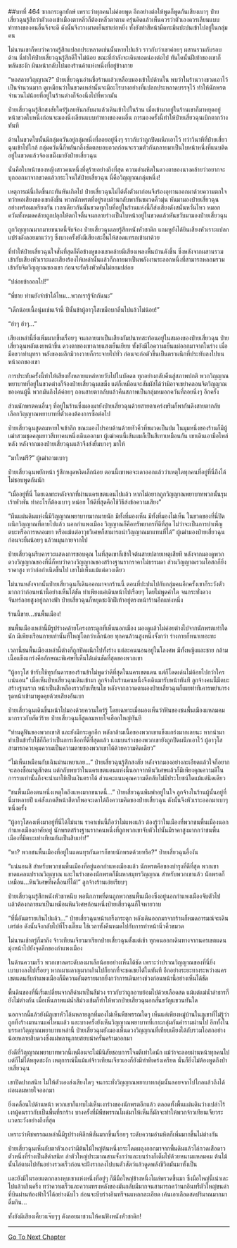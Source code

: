 ##บทที่ 464 ซากกระดูกยักษ์
เพราะว่าทุกคนไม่ค่อยพูด อีกอย่างต่อให้พูดก็พูดกันเสียงเบาๆ ป๋ายเสี่ยวฉุนรู้สึกว่าตัวเองเข้าเมืองตาหลิ่วก็ต้องหลิ่วตาตาม ครุ่นคิดแล้วเห็นควรว่าตัวเองควรเลียนแบบท่าทางของคนอื่นจึงจะดี ดังนั้นจึงวางมาดเย็นชาเย่อหยิ่ง ทั้งยังทำสีหน้ามืดทะมึนปะปนเข้าไปอยู่ในกลุ่มคน

ไม่นานเขาก็พบว่าความรู้สึกแปลกประหลาดเช่นนั้นหายไปแล้ว ราวกับว่าเขาค่อยๆ ผสานรวมกับรอบด้าน นี่ทำให้ป๋ายเสี่ยวฉุนรู้สึกดีใจไม่น้อย ขณะที่กำลังจะเดินทอดน่องต่อไป ทันใดนั้นฝีเท้าของเขาก็พลันชะงัก ผินหน้ากลับไปมองร้านค้าแห่งหนึ่งที่อยู่ข้างกาย

“หอสลายวิญญาณ?” ป๋ายเสี่ยวฉุนอ่านชื่อร้านแล้วเหลือบมองเข้าไปด้านใน พบว่าในร้านวางขวดเอาไว้เป็นจำนวนมาก ดูเหมือนว่าในขวดเหล่านั้นจะมีอะไรบางอย่างที่แปลกประหลาดบรรจุไว้ ทำให้นักพรตจำนวนไม่น้อยที่อยู่ในร้านต่างก็จ้องนิ่งไปที่พวกมัน

ป๋ายเสี่ยวฉุนรู้สึกสงสัยใคร่รู้เลยหันกลับมาแล้วเดินเข้าไปในร้าน เมื่อเข้ามาอยู่ในร้านเขาก็มาหยุดอยู่หน้าขวดใบหนึ่งก่อนจะมองนิ่งเลียนแบบท่าทางของคนอื่น การมองครั้งนี้ทำให้ป๋ายเสี่ยวฉุนเบิกตากว้างทันที

ด้านในขวดใบนั้นมีกลุ่มควันอยู่กลุ่มหนึ่งที่ลอยอยู่นิ่งๆ ราวกับว่าถูกปิดผนึกเอาไว้ ทว่าวินาทีที่ป๋ายเสี่ยวฉุนเข้าไปใกล้ กลุ่มควันนี้ก็พลันกลิ้งซัดตลบอบอวลก่อนจะรวมตัวกันกลายมาเป็นใบหน้าหนึ่งที่แนบติดอยู่ในขวดแล้วจ้องเขม็งมายังป๋ายเสี่ยวฉุน

นั่นคือใบหน้าของหญิงสาวคนหนึ่งที่ดุร้ายอย่างถึงที่สุด ความอำมหิตในดวงตาของนางคล้ายว่าอยากจะบุกออกมาจากขวดแล้วกระโจนใส่ป๋ายเสี่ยวฉุน นี่คือวิญญาณกลุ่มหนึ่ง!

เหตุการณ์นี้เกิดขึ้นกะทันหันเกิดไป ป๋ายเสี่ยวฉุนไม่ได้ตั้งตัวมาก่อนจึงร้องอุทานออกมาด้วยความตกใจ ทว่าพอเสียงของเขาดังขึ้น พวกนักพรตที่อยู่รอบด้านกลับพากันขมวดคิ้วมุ่น หันมามองป๋ายเสี่ยวฉุนอย่างพร้อมเพรียงกัน เวลาเดียวกันนั้นขวดทุกใบที่อยู่ในร้านแห่งนี้ก็ส่งเสียงดังสนั่นหวั่นไหว หมอกควันทั้งหมดคล้ายถูกปลุกให้ตกใจตื่นจนกลายร่างเป็นใบหน้าอยู่ในขวดแล้วหันขวับมามองป๋ายเสี่ยวฉุน

ถูกวิญญาณมากมายขนาดนี้จับจ้อง ป๋ายเสี่ยวฉุนเลยรู้สึกหนังหัวชาดิก แถมหูยังได้ยินเสียงหัวเราะแปลกแปร่งดังลอยมาแว่วๆ ซึ่งบางครั้งยังมีเสียงสะอื้นไห้สอดแทรกเข้ามาด้วย

ที่ทำให้ป๋ายเสี่ยวฉุนใจสั่นที่สุดก็คือข้างหูของเขาคล้ายมีเสียงเพลงพื้นบ้านดังขึ้น ซึ่งหลังจากผสานรวมเข้ากับเสียงหัวเราะและเสียงร้องไห้เหล่านั้นแล้วก็กลายมาเป็นพลังงานระลอกหนึ่งที่สามารถหลอมรวมเข้ากับจิตวิญญาณของเขา ก่อนจะรัดรึงพัวพันไม่ยอมปล่อย

“ปล่อยข้าออกไป!”

“พี่ชาย ท่านยังจำข้าได้ไหม...พวกเรารู้จักกันนะ”

“เด็กน้อยเนื้อนุ่มเช่นเจ้านี้ ปีนั้นข้าผู้อาวุโสเขมือบกลืนไปแล้วไม่น้อย!”

“ฮ่าๆ ฮ่าๆ...”

เสียงเหล่านี้ยิ่งเพิ่มมากขึ้นเรื่อยๆ จนกลายมาเป็นเสียงกัมปนาทสะท้อนอยู่ในสมองของป๋ายเสี่ยวฉุน ป๋ายเสี่ยวฉุนพลันเงยหน้าขึ้น ดวงตาของเขาฉายแสงเย็นเยียบ ทั้งยังมีไอความเย็นแผ่ออกมาจากในร่าง เมื่อมือขวาทำมุทรา พลังของผลึกมิวางวายก็กระจายไปทั่ว ก่อนจะก่อตัวขึ้นเป็นตราผนึกที่ประทับลงไปบนหน้าอกของเขา

การประทับครั้งนี้ทำให้เสียงทั้งหลายแหล่หายวับไปในบัดดล ทุกอย่างกลับคืนสู่สภาพปกติ พวกวิญญาณพยาบาทที่อยู่ในขวดต่างก็จ้องป๋ายเสี่ยวฉุนเขม็ง แต่ก็เหมือนจะสัมผัสได้ว่ามิอาจเขย่าคลอนจิตวิญญาณของคนผู้นี้ พวกมันถึงได้ค่อยๆ ถอนสายตากลับแล้วคืนสภาพเป็นกลุ่มหมอกควันที่ลอยนิ่งๆ อีกครั้ง

ส่วนนักพรตคนอื่นๆ ที่อยู่ในร้านซึ่งมองมายังป๋ายเสี่ยวฉุนด้วยสายตาเคร่งขรึมก็พากันดึงสายตากลับ เลือกวิญญาณพยาบาทที่ตัวเองต้องการซื้อต่อไป

ป๋ายเสี่ยวฉุนสูดลมหายใจเข้าลึก ขณะมองไปรอบด้านด้วยหัวคิ้วที่ขมวดเป็นปม ในมุมหนึ่งของร้านก็มีผู้เฒ่าสวมชุดคลุมยาวสีเทาคนหนึ่งเดินออกมา ผู้เฒ่าคนนี้เส้นผมก็เป็นสีเทาเหมือนกัน เขาเดินเอามือไพล่หลัง หลังจากมองป๋ายเสี่ยวฉุนแล้วจึงส่งยิ้มบางๆ มาให้

“มาใหม่รึ?” ผู้เฒ่าถามเบาๆ

ป๋ายเสี่ยวฉุนพยักหน้า รู้สึกหงุดหงิดเล็กน้อย ตอนนี้เขาพอจะเดาออกแล้วว่าเหตุใดทุกคนที่อยู่ที่นี่ถึงได้ไม่ชอบพูดกันนัก

“เมื่ออยู่ที่นี่ โดยเฉพาะหลังจากที่ผ่านนครเขตแดนไปแล้ว หากไม่อยากถูกวิญญาณพยาบาทพวกนั้นรุมเร้าพัวพัน ทำอะไรก็ต้องเบาๆ หน่อย ให้ดีที่สุดคือใช้วิธีส่งข้อความเสียง”

“ผืนแผ่นดินแห่งนี้มีวิญญาณพยาบาทมากมายนัก มีทั้งที่มองเห็น มีทั้งที่มองไม่เห็น ในขวดของที่นี่ปิดผนึกวิญญาณที่ตายไปแล้ว นอกกำแพงเมือง วิญญาณก็คือทรัพยากรที่ดีที่สุด ไม่ว่าจะเป็นการบำเพ็ญตบะหรือการหลอมยา หรือแม้แต่อาวุธวิเศษก็สามารถนำวิญญาณมาแทนที่ได้” ผู้เฒ่ามองป๋ายเสี่ยวฉุนก่อนจะยิ้มน้อยๆ แล้วหมุนกายจากไป

ป๋ายเสี่ยวฉุนรีบคารวะแสดงการขอบคุณ ในที่สุดเขาก็เข้าใจต้นสายปลายเหตุเสียที หลังจากมองดูพวกดวงวิญญาณของที่นี่ก็พบว่าดวงวิญญาณของสร้างฐานรากราคาไม่ธรรมดา ส่วนวิญญาณรวมโอสถก็ยิ่งราคาสูง ทว่าก่อกำเนิดขึ้นไป เขาไม่เห็นแม้แต่ดวงเดียว

ไม่นานหลังจากนั้นป๋ายเสี่ยวฉุนก็เดินออกมาจากร้านนี้ ตอนที่ปะปนไปกับกลุ่มคนอีกครั้งเขาก็ระวังตัวมากกว่าก่อนหน้านี้อย่างเห็นได้ชัด ทำเพียงแค่เดินหน้าไปเรื่อยๆ โดยไม่พูดคำใด จนกระทั่งดวงจันทร์ลอยสูงอยู่กลางฟ้า ป๋ายเสี่ยวฉุนก็หยุดชะงักฝีเท้าอยู่ตรงหน้าร้านอีกแห่งหนึ่ง

ร้านนี้ขาย...ชนพื้นเมือง!

ชนพื้นเมืองเหล่านี้มีรูปร่างคล้ายโครงกระดูกที่เห็นนอกเมือง มองดูแล้วไม่ค่อยต่างไปจากนักพรตเท่าใดนัก มีเพียงเรือนกายเท่านั้นที่ใหญ่โตกว่าเล็กน้อย ทุกคนล้วนสูงหนึ่งจั้งกว่า ร่างกายก็หนาเทอะทะ

เวลานี้ชนพื้นเมืองเหล่านี้ต่างก็ถูกปิดผนึกไปทั้งร่าง แต่ละคนนอนอยู่ในโลงศพ มีทั้งหญิงและชาย กล้ามเนื้อแข็งแกร่งคือลักษณะพิเศษที่เห็นได้เด่นชัดที่สุดของพวกเขา

“ผู้อาวุโส ข้ารับใช้ทุรกันดารของร้านข้าไม่พูดว่าดีที่สุดในนครเขตแดน แต่ก็โดดเด่นไม่ด้อยไปกว่าใครแน่นอน” เมื่อเห็นป๋ายเสี่ยวฉุนเดินเข้ามา ลูกจ้างในร้านคนหนึ่งจึงเดินมารับหน้าทันที ลูกจ้างคนนี้มีตบะสร้างฐานราก หน้าเป็นสีเหลืองราวกับเทียนไข หลังจากกวาดตามองป๋ายเสี่ยวฉุนก็เผยท่าทีเคารพยำเกรง รุดหน้าเข้ามาพูดคุยด้วยเสียงอันเบา

ป๋ายเสี่ยวฉุนเดินขึ้นหน้าไปมองด้วยความใคร่รู้ โดยเฉพาะเมื่อมองเห็นว่าฟันของชนพื้นเมืองแหลมคมมากราวกับสัตว์ร้าย ป๋ายเสี่ยวฉุนก็สูดลมหายใจเฮือกใหญ่ทันที

“ท่านดูฟันของพวกเขาสิ และยังมีกระดูกอีก พลังกล้ามเนื้อของพวกเขาแข็งแกร่งมากเลยนะ หากนำมาทำเป็นข้ารับใช้ก็ถือว่าเป็นการเลือกที่ดีที่สุดแล้ว แถมบนร่างของพวกเขายังถูกปิดผนึกเอาไว้ ผู้อาวุโสสามารถควบคุมความเป็นความตายของพวกเขาได้ด้วยความคิดเดียว”

“ไม่เห็นเหมือนกับเฉินม่านเหยาเลย...” ป๋ายเสี่ยวฉุนรู้สึกสงสัย หลังจากมองอย่างละเอียดแล้วใจก็อยากจะลองซื้อมาดูสักตน แต่กลับพบว่าในนครเขตแดนแห่งนี้นอกจากหินวิเศษแล้วก็มีเพียงคุณความดีในการรบเท่านั้นถึงจะนำมาใช้เป็นเงินตราได้ ส่วนคะแนนคุณความดีกลับไม่มีประโยชน์ใดแม้แต่นิดเดียว

“ชนพื้นเมืองตนหนึ่งเหตุใดถึงแพงมากขนาดนี้...” ป๋ายเสี่ยวฉุนพึมพำอยู่ในใจ ลูกจ้างในร้านผู้นั้นอยู่ที่นี่มาหลายปี แค่สังเกตสีหน้าสีตาก็พอจะเดาได้ถึงความคิดของป๋ายเสี่ยวฉุน ดังนั้นจึงหัวเราะออกมาเบาๆ หนึ่งครั้ง

“ผู้อาวุโสคงเพิ่งมาอยู่ที่นี่ได้ไม่นาน ราคาเช่นนี้ถือว่าไม่แพงแล้ว ต้องรู้ว่าในเมืองที่พวกชนพื้นเมืองนอกกำแพงเมืองอาศัยอยู่ นักพรตสร้างฐานรากคนหนึ่งที่ถูกพวกเขาจับตัวไปนั้นมีราคาสูงมากกว่าชนพื้นเมืองที่มีตบะเท่าเทียมกันเป็นสิบเท่า!”

“หา? พวกชนพื้นเมืองที่อยู่ในแดนทุรกันดารก็ขายนักพรตด้วยหรือ?” ป๋ายเสี่ยวฉุนอึ้งงัน

“แน่นอนสิ สำหรับพวกชนพื้นเมืองที่อยู่นอกกำแพงเมืองแล้ว นักพรตคือของบำรุงที่ดีที่สุด พวกเขาขาดแคลนปราณวิญญาณ และในร่างของนักพรตก็มีมหาสมุทรวิญญาณ สำหรับพวกเขาแล้ว นักพรตก็เหมือน...หินวิเศษที่เคลื่อนที่ได้!” ลูกจ้างร้านเอ่ยเรียบๆ

ป๋ายเสี่ยวฉุนรู้สึกหนังหัวชาหนึบ พอนึกภาพที่ตนถูกพวกชนพื้นเมืองซึ่งอยู่นอกกำแพงเมืองจับตัวไปแล้วต้องกลายมาเป็นเหมือนหินวิเศษก้อนหนึ่งป๋ายเสี่ยวฉุนก็ใจหายวาบ

“ที่นี่อันตรายเกินไปแล้ว...” ป๋ายเสี่ยวฉุนหน้าเกร็งกระตุก หลังเดินออกมาจากร้านก็หมดอารมณ์จะเดินเตร่ต่อ ดังนั้นจึงกลับไปที่โรงเตี๊ยม ใช้เวลาทั้งคืนหมดไปกับการทำหน้านิ่วคิ้วขมวด

ไม่นานเช้าตรู่ก็มาถึง จ้าวเทียนเจียวมาเรียกป๋ายเสี่ยวฉุนตั้งแต่เช้า ทุกคนออกเดินทางจากนครเขตแดน มุ่งหน้าไปยังจุดลึกของกำแพงเมือง

ในด้านความเร็ว พวกเขาลดระดับลงมาเล็กน้อยอย่างเห็นได้ชัด เพราะว่าปราณวิญญาณของที่นี่ยิ่งเบาบางลงไปเรื่อยๆ หากเผาผลาญมากเกินไปก็ยากที่จะชดเชยได้ในทันที อีกอย่างระยะทางระหว่างนครเขตแดนกับกำแพงเมืองก็มีความอันตรายมากยิ่งกว่าการเดินทางช่วงก่อนหน้านี้อย่างเห็นได้ชัด

พื้นดินของที่นี่เริ่มเปลี่ยนจากสีดำมาเป็นสีม่วง ราวกับว่าถูกอาบย้อมไปด้วยเลือดสด แม้แต่แม่น้ำลำธารก็ยังไม่ต่างกัน เมื่อเห็นภาพแม่น้ำสีม่วงเข้มก็ทำให้พวกป๋ายเสี่ยวฉุนอกสั่นขวัญแขวนทันใด

นอกจากนี้แล้วยังมีภูเขาหัวโล้นหลายลูกที่มองไม่เห็นพืชพรรณใดๆ เห็นแค่เพียงหมู่บ้านในภูเขาที่ไม่รู้ว่าถูกทิ้งร้างมานานแค่ไหนแล้ว และบางครั้งยังเห็นวิญญาณพยาบาทที่เกาะกลุ่มกันคำรามผ่านไป อีกทั้งในบรรดาวิญญาณพยาบาทเหล่านี้ ป๋ายเสี่ยวฉุนยังมองเห็นดวงวิญญาณที่เทียบเคียงได้กับรวมโอสถอย่างน้อยหลายสิบดวงซึ่งแผ่พลานุภายสยบน่าครั่นคร้ามออกมา

ยังดีที่วิญญาณพยาบาทพวกนี้เหมือนจะไม่มีนิสัยชอบการโจมตีเท่าใดนัก แม้ว่าจะลอยผ่านหน้าทุกคนไปแต่ก็ไม่ได้หยุดชะงัก เหตุการณ์นี้แม้แต่จ้าวเทียนเจียวเองก็ยังมีท่าทีเคร่งเครียด นั่นก็ยิ่งไม่ต้องพูดถึงป๋ายเสี่ยวฉุน

เขาปิดปากสนิท ไม่ให้ตัวเองส่งเสียงใดๆ จนกระทั่งวิญญาณพยาบาทกลุ่มนั้นลอยจากไปไกลแล้วถึงได้ผ่อนลมหายใจออกมา

ยิ่งเคลื่อนไปด้านหน้า พวกเขาก็แทบไม่เห็นเงาร่างของนักพรตอีกแล้ว ตลอดทั้งพื้นแผ่นดินว่างเปล่าไร้เงาผู้คนราวกับเป็นพื้นที่รกร้าง บางครั้งที่มีพืชพรรณโผล่มาให้เห็นก็มักจะทำให้พวกจ้าวเทียนเจียวระแวดระวังอย่างถึงที่สุด

เพราะว่าพืชพรรณเหล่านี้มีรูปร่างพิลึกพิลั่นมากขึ้นเรื่อยๆ ระดับความอำมหิตก็เพิ่มมากขึ้นไม่ต่างกัน

ป๋ายเสี่ยวฉุนเห็นกับตาตัวเองว่ามีต้นไม้ใหญ่ต้นหนึ่งกระโดดผลุงออกมาจากพื้นดินแล้วไล่กวดเสือดาวตัวหนึ่งที่ร่างเป็นสีดำสนิท ลำตัวใหญ่ประมาณสามจั้งกว่าและบนร่างก็เต็มไปด้วยหนามแหลมคม ต้นไม้นั้นไล่ตามไปทันอย่างรวดเร็วก่อนจะฝังรากลงไปบนตัวสัตว์แล้วดูดพลังชีวิตมันมาทั้งเป็น

และยังมีในรอยแตกกลางหุบเขาแห่งหนึ่งที่อยู่ๆ ก็มีมือใหญ่ข้างหนึ่งโผล่พรวดขึ้นมา ซึ่งมือใหญ่นี้เน่าเละไปแล้วเกินครึ่ง ทว่าความเร็วและความทรงพลังของมันกลับมีมากจนสามารถคว้านกอินทรีตัวใหญ่ขนดำที่บินผ่านท้องฟ้าไว้ได้อย่างฉับไว ก่อนจะบีบร่างอินทรีจนแหลกละเอียด เค้นเอาเลือดสดปริมาณมากมาดื่มกิน...

ทั้งยังมีเสียงเคี้ยวแจ๊บๆๆ ดังลอยมาชวนให้คนฟังหนังหัวชาดิก!

------




[Go To Next Chapter]( ./87.md)